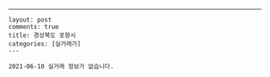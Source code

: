 ---
    layout: post
    comments: true
    title: 경상북도 포항시
    categories: [실거래가]
    ---

    2021-06-10 실거래 정보가 없습니다.

    